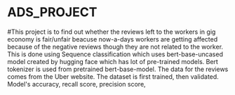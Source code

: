 # ADS_PROJECT


#This project is to find out whether the reviews left to the workers in gig economy is fair/unfair 
beacuse now-a-days workers are getting affected because of the negative reviews though they are not related to the worker.   
This is done using Sequence classification which uses bert-base-uncased model created by hugging face which has lot of pre-trained models. 
Bert tokenizer is used from pretrained bert-base-model. 
The data for the reviews comes from the Uber website. The dataset is first trained, then validated.
Model's accuracy, recall score, precision score,  
